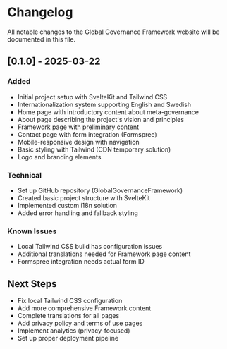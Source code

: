 # Changelog

All notable changes to the Global Governance Framework website will be documented in this file.

## [0.1.0] - 2025-03-22

### Added
- Initial project setup with SvelteKit and Tailwind CSS
- Internationalization system supporting English and Swedish
- Home page with introductory content about meta-governance
- About page describing the project's vision and principles
- Framework page with preliminary content
- Contact page with form integration (Formspree)
- Mobile-responsive design with navigation
- Basic styling with Tailwind (CDN temporary solution)
- Logo and branding elements

### Technical
- Set up GitHub repository (GlobalGovernanceFramework)
- Created basic project structure with SvelteKit
- Implemented custom i18n solution
- Added error handling and fallback styling

### Known Issues
- Local Tailwind CSS build has configuration issues
- Additional translations needed for Framework page content
- Formspree integration needs actual form ID

## Next Steps
- Fix local Tailwind CSS configuration
- Add more comprehensive Framework content
- Complete translations for all pages
- Add privacy policy and terms of use pages
- Implement analytics (privacy-focused)
- Set up proper deployment pipeline

